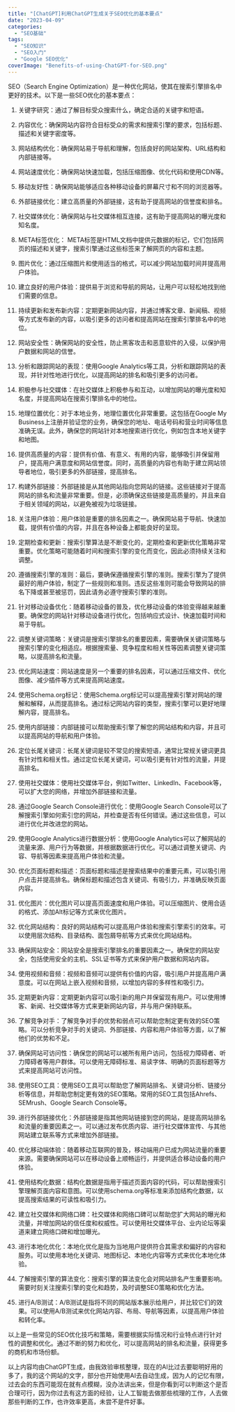 ```yaml
---
title: "[ChatGPT]利用ChatGPT生成关于SEO优化的基本要点"
date: "2023-04-09"
categories: 
  - "SEO基础"
tags: 
  - "SEO知识"
  - "SEO入门"
  - "Google SEO优化"
coverImage: "Benefits-of-using-ChatGPT-for-SEO.png"
---
```


SEO（Search Engine Optimization）是一种优化网站，使其在搜索引擎排名中更好的技术。以下是一些SEO优化的基本要点：

1. 关键字研究：通过了解目标受众搜索什么，确定合适的关键字和短语。

3. 内容优化：确保网站内容符合目标受众的需求和搜索引擎的要求，包括标题、描述和关键字密度等。

5. 网站结构优化：确保网站易于导航和理解，包括良好的网站架构、URL结构和内部链接等。

7. 网站速度优化：确保网站快速加载，包括压缩图像、优化代码和使用CDN等。

9. 移动友好性：确保网站能够适应各种移动设备的屏幕尺寸和不同的浏览器等。

11. 外部链接优化：建立高质量的外部链接，这有助于提高网站的信誉度和排名。

13. 社交媒体优化：确保网站与社交媒体相互连接，这有助于提高网站的曝光度和知名度。

15. META标签优化： META标签是HTML文档中提供元数据的标记，它们包括网页的描述和关键字，搜索引擎通过这些标签来了解网页的内容和主题。

17. 图片优化：通过压缩图片和使用适当的格式，可以减少网站加载时间并提高用户体验。

19. 建立良好的用户体验：提供易于浏览和导航的网站，让用户可以轻松地找到他们需要的信息。

21. 持续更新和发布新内容：定期更新网站内容，并通过博客文章、新闻稿、视频等方式发布新的内容，以吸引更多的访问者和提高网站在搜索引擎排名中的地位。

23. 网站安全性：确保网站的安全性，防止黑客攻击和恶意软件的入侵，以保护用户数据和网站的信誉。

25. 分析和跟踪网站的表现：使用Google Analytics等工具，分析和跟踪网站的表现，并针对性地进行优化，以提高网站的排名和吸引更多的访问者。

27. 积极参与社交媒体：在社交媒体上积极参与和互动，以增加网站的曝光度和知名度，并提高网站在搜索引擎排名中的地位。

29. 地理位置优化：对于本地业务，地理位置优化非常重要。这包括在Google My Business上注册并验证您的业务，确保您的地址、电话号码和营业时间等信息准确无误。此外，确保您的网站针对本地搜索进行优化，例如包含本地关键字和地图。

31. 提供高质量的内容：提供有价值、有意义、有用的内容，能够吸引并保留用户，提高用户满意度和网站信誉度。同时，高质量的内容也有助于建立网站领导者地位，吸引更多的外部链接，提高排名。

33. 构建外部链接：外部链接是从其他网站指向您网站的链接。这些链接对于提高网站的排名和流量非常重要。但是，必须确保这些链接是高质量的，并且来自于相关领域的网站，以避免被视为垃圾链接。

35. 关注用户体验：用户体验是重要的排名因素之一。确保网站易于导航、快速加载，提供有价值的内容，并且在各种设备上都能良好的呈现。

37. 定期检查和更新：搜索引擎算法是不断变化的，定期检查和更新优化策略非常重要。优化策略可能随着时间和搜索引擎的变化而变化，因此必须持续关注和调整。

39. 遵循搜索引擎的准则：最后，要确保遵循搜索引擎的准则。搜索引擎为了提供最好的用户体验，制定了一些规则和准则。违反这些准则可能会导致网站的排名下降或甚至被惩罚，因此请务必遵守搜索引擎的准则。

41. 针对移动设备优化：随着移动设备的普及，优化移动设备的体验变得越来越重要。确保您的网站针对移动设备进行优化，包括响应式设计、快速加载时间和易于导航。

43. 调整关键词策略：关键词是搜索引擎排名的重要因素，需要确保关键词策略与搜索引擎的变化相适应。根据搜索量、竞争程度和相关性等因素调整关键词策略，以提高排名和流量。

45. 优化网站速度：网站速度是另一个重要的排名因素，可以通过压缩文件、优化图像、减少插件等方式来提高网站速度。

47. 使用Schema.org标记：使用Schema.org标记可以提高搜索引擎对网站的理解和解释，从而提高排名。通过标记网站内容的类型，搜索引擎可以更好地理解内容，提高排名。

49. 使用内部链接：内部链接可以帮助搜索引擎了解您的网站结构和内容，并且可以提高网站的导航和用户体验。

51. 定位长尾关键词：长尾关键词是较不常见的搜索短语，通常比常规关键词更具有针对性和相关性。通过定位长尾关键词，可以吸引更有针对性的流量，并提高排名。

53. 使用社交媒体：使用社交媒体平台，例如Twitter、LinkedIn、Facebook等，可以扩大您的网络，并增加外部链接和流量。

55. 通过Google Search Console进行优化：使用Google Search Console可以了解搜索引擎如何索引您的网站，并检查是否有任何错误。通过这些信息，可以进行优化并改进您的网站。

57. 使用Google Analytics进行数据分析：使用Google Analytics可以了解网站的流量来源、用户行为等数据，并根据数据进行优化。可以通过调整关键词、内容、导航等因素来提高用户体验和流量。

59. 优化页面标题和描述：页面标题和描述是搜索结果中的重要元素，可以吸引用户点击并提高排名。确保标题和描述包含关键词、有吸引力，并准确反映页面内容。

61. 优化图片：优化图片可以提高页面速度和用户体验。可以压缩图片、使用合适的格式、添加Alt标记等方式来优化图片。

63. 优化网站结构：良好的网站结构可以提高用户体验和搜索引擎索引的效率。可以使用层次结构、目录结构、面包屑导航等方式来优化网站结构。

65. 确保网站安全：网站安全是搜索引擎排名的重要因素之一。确保您的网站安全，包括使用安全的主机、SSL证书等方式来保护用户数据和网站内容。

67. 使用视频和音频：视频和音频可以提供有价值的内容，吸引用户并提高用户满意度。可以在网站上嵌入视频和音频，以增加内容的多样性和吸引力。

69. 定期更新内容：定期更新内容可以吸引新的用户并保留现有用户。可以使用博客、新闻、社交媒体等方式来更新网站内容，并与用户保持联系。

71. 了解竞争对手：了解竞争对手的优势和弱点可以帮助您制定更有效的SEO策略。可以分析竞争对手的关键词、外部链接、内容和用户体验等方面，以了解他们的优势和不足。

73. 确保网站可访问性：确保您的网站可以被所有用户访问，包括视力障碍者、听力障碍者等用户群体。可以使用无障碍标准、易读字体、明确的页面标题等方式来提高网站可访问性。

75. 使用SEO工具：使用SEO工具可以帮助您了解网站排名、关键词分析、链接分析等信息，并帮助您制定更有效的SEO策略。常用的SEO工具包括Ahrefs、SEMrush、Google Search Console等。

77. 进行外部链接优化：外部链接是指其他网站链接到您的网站，是提高网站排名和流量的重要因素之一。可以通过发布优质内容、进行社交媒体宣传、与其他网站建立联系等方式来增加外部链接。

79. 优化移动端体验：随着移动互联网的普及，移动端用户已成为网站流量的重要来源。需要确保网站可以在移动设备上顺畅运行，并提供适合移动设备的用户体验。

81. 使用结构化数据：结构化数据是指用于描述页面内容的代码，可以帮助搜索引擎理解页面内容和意图。可以使用schema.org等标准来添加结构化数据，以提高搜索结果的可读性和吸引力。

83. 建立社交媒体和网络口碑：社交媒体和网络口碑可以帮助您扩大网站的曝光和流量，并增加网站的信任度和权威性。可以使用社交媒体平台、业内论坛等渠道来建立网络口碑和增加曝光。

85. 进行本地化优化：本地化优化是指为当地用户提供符合其需求和偏好的内容和服务。可以使用本地化关键词、地图标记、本地化内容等方式来优化本地化体验。

87. 了解搜索引擎的算法变化：搜索引擎的算法变化会对网站排名产生重要影响。需要时刻关注搜索引擎的变化和趋势，及时调整SEO策略和优化方法。

89. 进行A/B测试：A/B测试是指将不同的网站版本展示给用户，并比较它们的效果。可以使用A/B测试来优化网站内容、布局、导航等因素，以提高用户体验和转化率。

以上是一些常见的SEO优化技巧和策略，需要根据实际情况和行业特点进行针对性的调整和优化。通过不断的努力和优化，可以提高网站的排名和流量，获得更多的商机和市场份额。

以上内容均由ChatGPT生成，由我效验审核整理，现在的AI比过去要聪明好用的多了，我的这个网站的文字，部分也开始使用AI去自动生成，因为人的记忆有限，过去会的东西可能现在就有点模糊，没办法讲出来，但是你看到可以判断这个是否合理可行，因为你过去有这方面的经验，让人工智能去做那些梳理的工作，人去做那些判断的工作，也许效率更高，未尝不是件好事。
